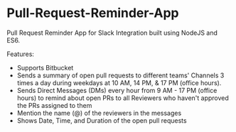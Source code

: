 # Pull-Request-Reminder-App
Pull Request Reminder App for Slack Integration built using NodeJS and ES6.

Features:

- Supports Bitbucket
- Sends a summary of open pull requests to different teams' Channels 3 times a day during weekdays at 10 AM, 14 PM, & 17 PM (office hours).
- Sends Direct Messages (DMs) every hour from 9 AM - 17 PM (office hours) to remind about open PRs to all Reviewers who haven't approved the PRs assigned to them
- Mention the name (@) of the reviewers in the messages
- Shows Date, Time, and Duration of the open pull requests
